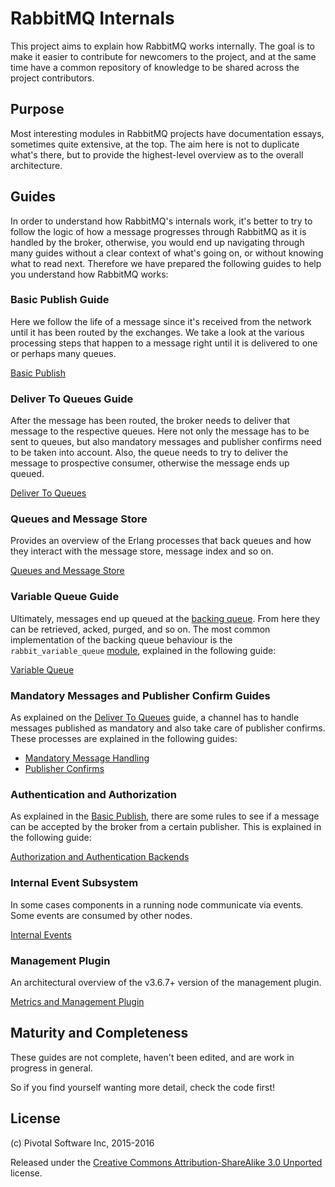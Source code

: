 # RabbitMQ Internals #

This project aims to explain how RabbitMQ works internally. The goal
is to make it easier to contribute for newcomers to the project, and
at the same time have a common repository of knowledge to be shared
across the project contributors.

## Purpose ##

Most interesting modules in RabbitMQ projects have documentation
essays, sometimes quite extensive, at the top. The aim here is not to
duplicate what's there, but to provide the highest-level overview as
to the overall architecture.

## Guides ##

In order to understand how RabbitMQ's internals work, it's better to
try to follow the logic of how a message progresses through
RabbitMQ as it is handled by the broker, otherwise, you would end up
navigating through many guides without a clear context of what's going
on, or without knowing what to read next. Therefore we have prepared
the following guides to help you understand how RabbitMQ works:

### Basic Publish Guide ###

Here we follow the life of a message since it's received from the
network until it has been routed by the exchanges. We take a look at
the various processing steps that happen to a message right until it
is delivered to one or perhaps many queues.

[Basic Publish](./basic_publish.md)

### Deliver To Queues Guide ###

After the message has been routed, the broker needs to deliver that
message to the respective queues. Here not only the message has to be
sent to queues, but also mandatory messages and publisher confirms
need to be taken into account. Also, the queue needs to try to deliver
the message to prospective consumer, otherwise the message ends up
queued.

[Deliver To Queues](./deliver_to_queues.md)

### Queues and Message Store

Provides an overview of the Erlang processes that back queues
and how they interact with the message store, message index and so on.

[Queues and Message Store](./queues_and_message_store.md)

### Variable Queue Guide ###

Ultimately, messages end up queued at the
[backing queue](https://github.com/rabbitmq/rabbitmq-common/blob/master/src/rabbit_backing_queue.erl). From
here they can be retrieved, acked, purged, and so on. The most common
implementation of the backing queue behaviour is the
`rabbit_variable_queue`
[module](https://github.com/rabbitmq/rabbitmq-server/blob/master/src/rabbit_variable_queue.erl),
explained in the following guide:

[Variable Queue](./variable_queue.md)

### Mandatory Messages and Publisher Confirm Guides ###

As explained on the [Deliver To Queues](./deliver_to_queues.md) guide,
a channel has to handle messages published as mandatory and also take
care of publisher confirms. These processes are explained in the
following guides:

- [Mandatory Message Handling](./mandatory_message_handling.md)
- [Publisher Confirms](./publisher_confirms.md)

### Authentication and Authorization ###

As explained in the [Basic Publish](./basic_publish.md), there are
some rules to see if a message can be accepted by the broker from a
certain publisher. This is explained in the following guide:

[Authorization and Authentication Backends](./authorization_and_authentication.md)

### Internal Event Subsystem

In some cases components in a running node communicate via events.
Some events are consumed by other nodes.

[Internal Events](./internal_events.md)

### Management Plugin ###

An architectural overview of the v3.6.7+ version of the management plugin.

[Metrics and Management Plugin](./metrics_and_management_plugin.md)

## Maturity and Completeness

These guides are not complete, haven't been edited, and are work in
progress in general.

So if you find yourself wanting more detail, check the code first!

## License

(c) Pivotal Software Inc, 2015-2016

Released under the
[Creative Commons Attribution-ShareAlike 3.0 Unported](https://creativecommons.org/licenses/by-sa/3.0/)
license.
